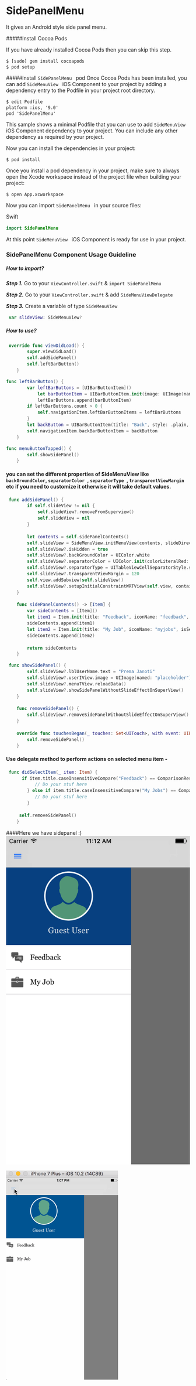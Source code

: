# SidePanelMenu
It gives an Android style side panel menu.

#####Install Cocoa Pods

If you have already installed Cocoa Pods then you can skip this step.

```
$ [sudo] gem install cocoapods
$ pod setup
```

#####Install `SidePanelMenu ` pod
Once Cocoa Pods has been installed, you can add `SideMenuView ` iOS Component to your project by adding a dependency entry to the Podfile in your project root directory.

```
$ edit Podfile
platform :ios, '9.0'
pod 'SidePanelMenu'
```

This sample shows a minimal Podfile that you can use to add `SideMenuView ` iOS Component dependency to your project. 
You can include any other dependency as required by your project.

Now you can install the dependencies in your project:

```
$ pod install
```

Once you install a pod dependency in your project, make sure to always open the Xcode workspace instead of the project file when building your project:

```
$ open App.xcworkspace
```

Now you can import `SidePanelMenu ` in your source files:

Swift

```swift
import SidePanelMenu
```

At this point `SideMenuView ` iOS Component is ready for use in your project.


### SidePanelMenu Component Usage Guideline

##### How to import?

***Step 1.*** Go to your `ViewController.swift` & `import SidePanelMenu`

***Step 2.*** Go to your `ViewController.swift` & add `SideMenuViewDelegate`

***Step 3.*** Create a variable of type `SideMenuView`

```swift
 var slideView: SideMenuView?

```

##### How to use?

```swift
 override func viewDidLoad() {
        super.viewDidLoad()
        self.addSidePanel()
        self.leftBarButton()
    }
```

```swift
func leftBarButton() {
        var leftBarButtons = [UIBarButtonItem]()
            let barButtonItem = UIBarButtonItem.init(image: UIImage(named: "menu_normal"), style: UIBarButtonItemStyle.plain, target: self, action: #selector(self.menuButtonTapped))
            leftBarButtons.append(barButtonItem)
        if leftBarButtons.count > 0 {
            self.navigationItem.leftBarButtonItems = leftBarButtons
        }
        let backButton = UIBarButtonItem(title: "Back", style: .plain, target: self, action: nil)
        self.navigationItem.backBarButtonItem = backButton
    }
```
```swift
func menuButtonTapped() {
        self.showSidePanel()
    }
```

#### you can set the different properties of SideMenuView like `backGroundColor`, `separatorColor `, `separatorType `, `transparentViewMargin ` etc if you need to customize it otherwise it will take default values.
 
```swift
 func addSidePanel() {
        if self.slideView != nil {
            self.slideView?.removeFromSuperview()
            self.slideView = nil
        }
        
        let contents = self.sidePanelContents()
        self.slideView = SideMenuView.initMenuView(contents, slideDirection: .left, delegate: self)
        self.slideView?.isHidden = true
        self.slideView?.backGroundColor = UIColor.white
        self.slideView?.separatorColor = UIColor.init(colorLiteralRed: 86.0/255.0, green: 119.0/255.0, blue: 133.0/255.0, alpha: 1.0)
        self.slideView?.separatorType = UITableViewCellSeparatorStyle.singleLine
        self.slideView?.transparentViewMargin = 120
        self.view.addSubview(self.slideView!)
        self.slideView?.setupInitialConstraintWRTView(self.view, containerView: nil)
    }
    
    func sidePanelContents() -> [Item] {
        var sideContents = [Item]()
        let item1 = Item.init(title: "Feedback", iconName: "feedback", isSelected: false)
        sideContents.append(item1)
        let item2 = Item.init(title: "My Job", iconName: "myjobs", isSelected: false)
        sideContents.append(item2)
        
        return sideContents
    }

```

```swift
 func showSidePanel() {
        self.slideView?.lblUserName.text = "Prema Janoti"
        self.slideView?.userIView.image = UIImage(named: "placeholder")
        self.slideView?.menuTView.reloadData()
        self.slideView?.showSidePanelWithoutSlideEffectOnSuperView()
    }
    
    func removeSidePanel() {
        self.slideView?.removeSidePanelWithoutSlideEffectOnSuperView()
    }
    
    override func touchesBegan(_ touches: Set<UITouch>, with event: UIEvent?) {
        self.removeSidePanel()
    }
```

#### Use delegate method to perform actions on selected menu item -

```swift
 func didSelectItem(_ item: Item) {
      if item.title.caseInsensitiveCompare("Feedback") == ComparisonResult.orderedSame {
           // Do your stuf here 
        } else if item.title.caseInsensitiveCompare("My Jobs") == ComparisonResult.orderedSame {
           // Do your stuf here
        }
  
     self.removeSidePanel()
    }
```
####Here we have sidepanel :)
 ![](img.png)
 
 ![](SidePanelMenu.gif)
